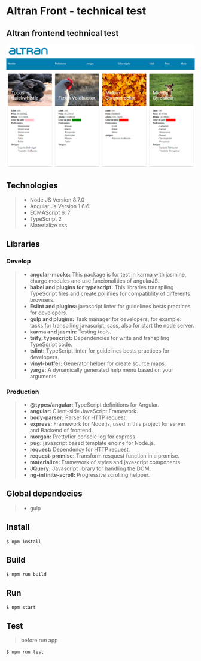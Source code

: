 # Altran Front - technical test 

## Altran frontend technical test
![Altran Front](client/images/home.png "Altran Front")

## Technologies
> - Node JS Version 8.7.0
> - Angular Js Version 1.6.6
> - ECMAScript 6, 7
> - TypeScript 2
> - Materialize css

## Libraries
### Develop
> - **angular-mocks:** This package is for test in karma with jasmine, charge modules and use funcionalities of angularJS.
> - **babel and plugins for typescript:** This libraries transpiling TypeScript files and create pollifiles for compatiblity of differents browsers.
> - **Eslint and plugins:** javascript linter for guidelines bests practices for developers.
> - **gulp and plugins:** Task manager for developers, for example: tasks for transpiling javascript, sass, also for start the node server.
> - **karma and jasmin:** Testing tools.
> - **tsify, typescript:** Dependencies for write and transpiling TypeScript code.
> - **tslint:**  TypeScript linter for guidelines bests practices for developers.
> - **vinyl-buffer:** Generator helper for create source maps.
> - **yargs:** A dynamically generated help menu based on your arguments.

### Production
> - **@types/angular:** TypeScript definitions for Angular.
> - **angular:** Client-side JavaScript Framework.
> - **body-parser:** Parser for HTTP request.
> - **express:** Framework for Node.js, used in this project for server and Backend of frontend.
> - **morgan:** Prettyfier console log for express.
> - **pug:** javascript based template engine for Node.js.
> - **request:** Dependency for HTTP request.
> - **request-promise:** Transform resquest function in a promise.
> - **materialize:** Framework of styles and javascript components.
> - **JQuery:** Javascript library for handling the DOM.
> - **ng-infinite-scroll:** Progressive scrolling helpper.

## Global dependecies
> - gulp

## Install
```
$ npm install
```
## Build 
```
$ npm run build
```

## Run 
```
$ npm start
```

## Test
> before run app
```
$ npm run test
```
